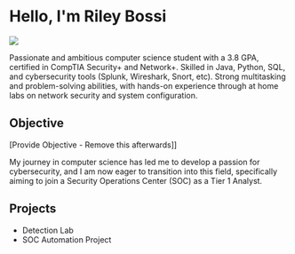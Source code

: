 # Hello, I'm Riley Bossi
<a href="https://www.linkedin.com/in/riley-bossi-b08729295"><img src="https://img.shields.io/badge/-LinkedIn-0072b1?&style=for-the-badge&logo=linkedin&logoColor=white"/></a>

Passionate and ambitious computer science student with a 3.8 GPA, certified in CompTIA
Security+ and Network+. Skilled in Java, Python, SQL, and cybersecurity tools (Splunk,
Wireshark, Snort, etc). Strong multitasking and problem-solving abilities, with hands-on
experience through at home labs on network security and system configuration.

## Objective
[Provide Objective - Remove this afterwards]]

My journey in computer science has led me to develop a passion for cybersecurity, and I am now eager to transition into this field, specifically aiming to join a Security Operations Center (SOC) as a Tier 1 Analyst.

## Projects
- Detection Lab
- SOC Automation Project
